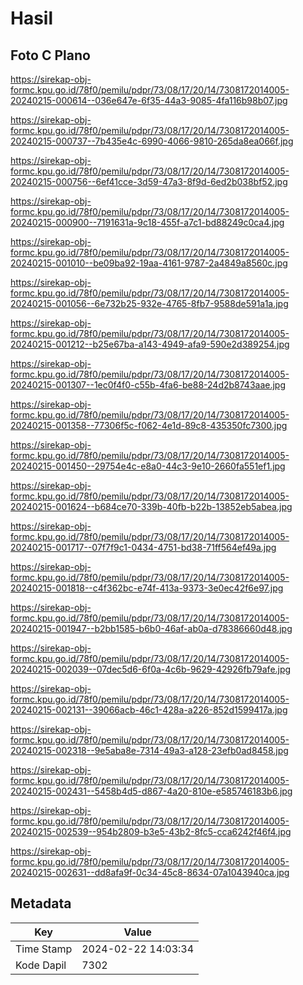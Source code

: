 # Hasil

## Foto C Plano

https://sirekap-obj-formc.kpu.go.id/78f0/pemilu/pdpr/73/08/17/20/14/7308172014005-20240215-000614--036e647e-6f35-44a3-9085-4fa116b98b07.jpg

https://sirekap-obj-formc.kpu.go.id/78f0/pemilu/pdpr/73/08/17/20/14/7308172014005-20240215-000737--7b435e4c-6990-4066-9810-265da8ea066f.jpg

https://sirekap-obj-formc.kpu.go.id/78f0/pemilu/pdpr/73/08/17/20/14/7308172014005-20240215-000756--6ef41cce-3d59-47a3-8f9d-6ed2b038bf52.jpg

https://sirekap-obj-formc.kpu.go.id/78f0/pemilu/pdpr/73/08/17/20/14/7308172014005-20240215-000900--7191631a-9c18-455f-a7c1-bd88249c0ca4.jpg

https://sirekap-obj-formc.kpu.go.id/78f0/pemilu/pdpr/73/08/17/20/14/7308172014005-20240215-001010--be09ba92-19aa-4161-9787-2a4849a8560c.jpg

https://sirekap-obj-formc.kpu.go.id/78f0/pemilu/pdpr/73/08/17/20/14/7308172014005-20240215-001056--6e732b25-932e-4765-8fb7-9588de591a1a.jpg

https://sirekap-obj-formc.kpu.go.id/78f0/pemilu/pdpr/73/08/17/20/14/7308172014005-20240215-001212--b25e67ba-a143-4949-afa9-590e2d389254.jpg

https://sirekap-obj-formc.kpu.go.id/78f0/pemilu/pdpr/73/08/17/20/14/7308172014005-20240215-001307--1ec0f4f0-c55b-4fa6-be88-24d2b8743aae.jpg

https://sirekap-obj-formc.kpu.go.id/78f0/pemilu/pdpr/73/08/17/20/14/7308172014005-20240215-001358--77306f5c-f062-4e1d-89c8-435350fc7300.jpg

https://sirekap-obj-formc.kpu.go.id/78f0/pemilu/pdpr/73/08/17/20/14/7308172014005-20240215-001450--29754e4c-e8a0-44c3-9e10-2660fa551ef1.jpg

https://sirekap-obj-formc.kpu.go.id/78f0/pemilu/pdpr/73/08/17/20/14/7308172014005-20240215-001624--b684ce70-339b-40fb-b22b-13852eb5abea.jpg

https://sirekap-obj-formc.kpu.go.id/78f0/pemilu/pdpr/73/08/17/20/14/7308172014005-20240215-001717--07f7f9c1-0434-4751-bd38-71ff564ef49a.jpg

https://sirekap-obj-formc.kpu.go.id/78f0/pemilu/pdpr/73/08/17/20/14/7308172014005-20240215-001818--c4f362bc-e74f-413a-9373-3e0ec42f6e97.jpg

https://sirekap-obj-formc.kpu.go.id/78f0/pemilu/pdpr/73/08/17/20/14/7308172014005-20240215-001947--b2bb1585-b6b0-46af-ab0a-d78386660d48.jpg

https://sirekap-obj-formc.kpu.go.id/78f0/pemilu/pdpr/73/08/17/20/14/7308172014005-20240215-002039--07dec5d6-6f0a-4c6b-9629-42926fb79afe.jpg

https://sirekap-obj-formc.kpu.go.id/78f0/pemilu/pdpr/73/08/17/20/14/7308172014005-20240215-002131--39066acb-46c1-428a-a226-852d1599417a.jpg

https://sirekap-obj-formc.kpu.go.id/78f0/pemilu/pdpr/73/08/17/20/14/7308172014005-20240215-002318--9e5aba8e-7314-49a3-a128-23efb0ad8458.jpg

https://sirekap-obj-formc.kpu.go.id/78f0/pemilu/pdpr/73/08/17/20/14/7308172014005-20240215-002431--5458b4d5-d867-4a20-810e-e585746183b6.jpg

https://sirekap-obj-formc.kpu.go.id/78f0/pemilu/pdpr/73/08/17/20/14/7308172014005-20240215-002539--954b2809-b3e5-43b2-8fc5-cca6242f46f4.jpg

https://sirekap-obj-formc.kpu.go.id/78f0/pemilu/pdpr/73/08/17/20/14/7308172014005-20240215-002631--dd8afa9f-0c34-45c8-8634-07a1043940ca.jpg


## Metadata

| Key        | Value               |
| ---------- | ------------------- |
| Time Stamp | 2024-02-22 14:03:34 |
| Kode Dapil | 7302                |



